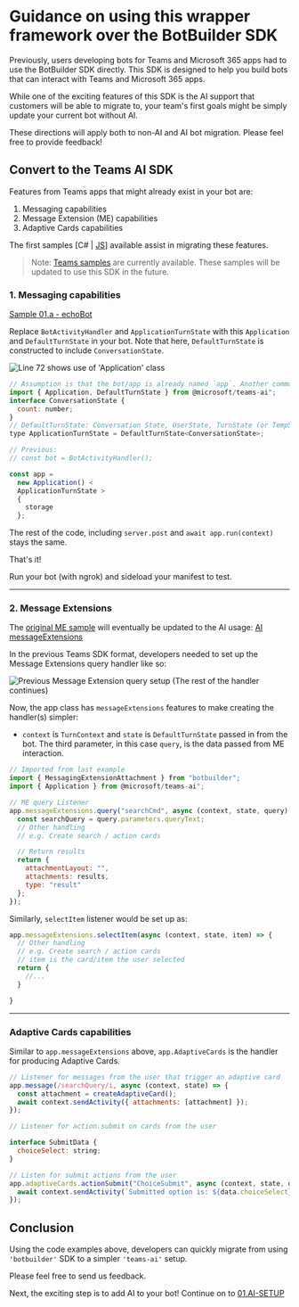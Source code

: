 # Guidance on using this wrapper framework over the BotBuilder SDK

Previously, users developing bots for Teams and Microsoft 365 apps had to use the BotBuilder SDK directly. This SDK is designed to help you build bots that can interact with Teams and Microsoft 365 apps.

While one of the exciting features of this SDK is the AI support that customers will be able to migrate to, your team's first goals might be simply update your current bot without AI.

These directions will apply both to non-AI and AI bot migration. Please feel free to provide feedback!

## Convert to the Teams AI SDK

Features from Teams apps that might already exist in your bot are:

1. Messaging capabilities
1. Message Extension (ME) capabilities
1. Adaptive Cards capabilities

The first samples [C# | [JS](../js/samples/)] available assist in migrating these features.

> Note: [Teams samples](https://github.com/OfficeDev/Microsoft-Teams-Samples) are currently available. These samples will be updated to use this SDK in the future.

### 1. Messaging capabilities

[Sample 01.a - echoBot](../js/samples/01.messaging/01.a.echoBot/)

Replace `BotActivityHandler` and `ApplicationTurnState` with this `Application` and `DefaultTurnState` in your bot. Note that here, `DefaultTurnState` is constructed to include `ConversationState`.

![Line 72 shows use of 'Application' class](https://user-images.githubusercontent.com/14900841/225122653-6338b82f-2236-4897-8c6d-807fd293a6ca.png)

```js
// Assumption is that the bot/app is already named `app`. Another common possibility is 'bot'
import { Application, DefaultTurnState } from @microsoft/teams-ai";
interface ConversationState {
  count: number;
}
// DefaultTurnState: Conversation State, UserState, TurnState (or TempState). Can be set to one or all three
type ApplicationTurnState = DefaultTurnState<ConversationState>;

// Previous:
// const bot = BotActivityHandler();

const app =
  new Application() <
  ApplicationTurnState >
  {
    storage
  };
```

The rest of the code, including `server.post` and `await app.run(context)` stays the same.

That's it!

Run your bot (with ngrok) and sideload your manifest to test.

---

### 2. Message Extensions

The [original ME sample](https://github.com/OfficeDev/Microsoft-Teams-Samples/blob/main/samples/app-hello-world/nodejs/) will eventually be updated to the AI usage: [AI messageExtensions](../js/samples/01.messaging/01.a.echoBot/)

In the previous Teams SDK format, developers needed to set up the Message Extensions query handler like so:

![Previous Message Extension query setup](https://user-images.githubusercontent.com/14900841/225133052-4afe088b-0dc5-40e4-969b-2387eb4f129f.png)
(The rest of the handler continues)

Now, the app class has `messageExtensions` features to make creating the handler(s) simpler:

- `context` is `TurnContext` and `state` is `DefaultTurnState` passed in from the bot. The third parameter, in this case `query`, is the data passed from ME interaction.

```js
// Imported from last example
import { MessagingExtensionAttachment } from "botbuilder";
import { Application } from @microsoft/teams-ai";

// ME query Listener
app.messageExtensions.query("searchCmd", async (context, state, query) => {
  const searchQuery = query.parameters.queryText;
  // Other handling
  // e.g. Create search / action cards

  // Return results
  return {
    attachmentLayout: "",
    attachments: results,
    type: "result"
  };
});
```

Similarly, `selectItem` listener would be set up as:

```js
app.messageExtensions.selectItem(async (context, state, item) => {
  // Other handling
  // e.g. Create search / action cards
  // item is the card/item the user selected
  return {
    //...
  }

}
```

---

### Adaptive Cards capabilities

Similar to `app.messageExtensions` above, `app.AdaptiveCards` is the handler for producing Adaptive Cards.

```js
// Listener for messages from the user that trigger an adaptive card
app.message(/searchQuery/i, async (context, state) => {
  const attachment = createAdaptiveCard();
  await context.sendActivity({ attachments: [attachment] });
});

// Listener for action.submit on cards from the user

interface SubmitData {
  choiceSelect: string;
}

// Listen for submit actions from the user
app.adaptiveCards.actionSubmit("ChoiceSubmit", async (context, state, data: SubmitData) => {
  await context.sendActivity(`Submitted option is: ${data.choiceSelect}`);
});
```

## Conclusion

Using the code examples above, developers can quickly migrate from using `'botbuilder'` SDK to a simpler `'teams-ai'` setup.

Please feel free to send us feedback.

Next, the exciting step is to add AI to your bot! Continue on to [01.AI-SETUP](01.AI-SETUP.md)

